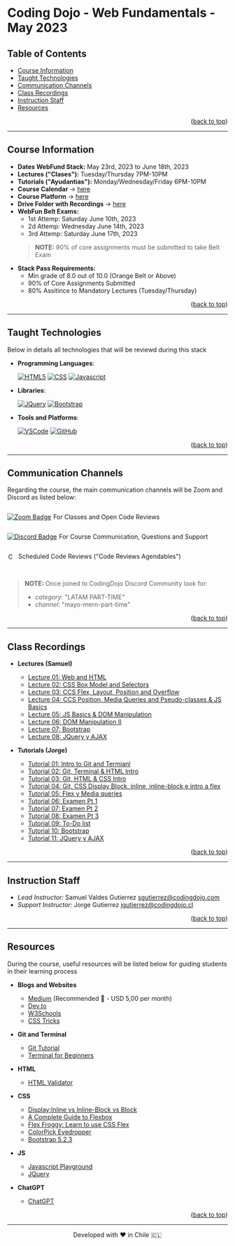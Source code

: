 <a name="back-to-top"></a>


<!-- *********************************************************************** -->
<!-- 0.3) PROJECT TITLE -->
<!-- *********************************************************************** -->

<!-- omit in toc -->
# Coding Dojo - Web Fundamentals - May 2023

<!-- *********************************************************************** -->
<!-- 0.2) TABLE OF CONTENTS -->
<!-- *********************************************************************** -->

<!-- omit in toc -->
## Table of Contents

- [Course Information](#course-information)
- [Taught Technologies](#taught-technologies)
- [Communication Channels](#communication-channels)
- [Class Recordings](#class-recordings)
- [Instruction Staff](#instruction-staff)
- [Resources](#resources)
<p align="right">(<a href="#back-to-top">back to top</a>)</p>

---

<!-- *********************************************************************** -->
<!-- I) Course Information -->
<!-- *********************************************************************** -->

## Course Information

- **Dates WebFund Stack:** May 23rd, 2023 to June 18th, 2023
- **Lectures ("Clases"):** Tuesday/Thursday 7PM-10PM
- **Tutorials ("Ayudantias"):** Monday/Wednesday/Friday 6PM-10PM
- **Course Calendar** → [here](https://docs.google.com/spreadsheets/d/1WyrYR9QEIPNapzDEqr6CRu7BLoY2Blck5yRE84LYQQs/edit#gid=0)
- **Course Platform** → [here](https://login.codingdojo.com/login)
- **Drive Folder with Recordings** → [here](https://drive.google.com/drive/folders/1ujSUumKPw5_XyEP5aJ0RpiTDflhLAgqe?usp=share_link)
- **WebFun Belt Exams:**
  - 1st Attemp: Saturday June 10th, 2023
  - 2d Attemp: Wednesday June 14th, 2023
  - 3rd Attemp: Saturday June 17th, 2023
  > **NOTE:** 90% of core assignments must be submitted to take Belt Exam
- **Stack Pass Requirements:**
  - Min grade of 8.0 out of 10.0 (Orange Belt or Above)
  - 90% of Core Assignments Submitted
  - 80% Assitince to Mandatory Lectures (Tuesday/Thursday)

<p align="right">(<a href="#back-to-top">back to top</a>)</p>

---

<!-- *********************************************************************** -->
<!-- II) TECHNOLOGIES -->
<!-- *********************************************************************** -->

## Taught Technologies

Below in details all technologies that will be reviewd during this stack

- **Programming Languages**:

  [![HTML5][html5-badge]][html5-url]
  [![CSS][css-badge]][css-url]
  [![Javascript][javascript-badge]][javascript-url]

- **Libraries**:

  [![JQuery][jquery-badge]][jquery-url]
  [![Bootstrap][bootstrap-badge]][bootstrap-url]

- **Tools and Platforms**:

  [![VSCode][vscode-badge]][vscode-url]
  [![GitHub][github-badge]][github-url]

<p align="right">(<a href="#back-to-top">back to top</a>)</p>

---

<!-- *********************************************************************** -->
<!-- III) MAIN COMMUNICATION CHANNELS -->
<!-- *********************************************************************** -->

## Communication Channels

Regarding the course, the main communication channels will be Zoom and Discord as listed below:

<div style="display: flex; align-items: center;">
  <a href="https://us06web.zoom.us/j/82906790108?pwd=Y1lrSlgzWFRTY2hodGFsOEpzT3Ztdz09">
    <img src="https://img.shields.io/badge/Zoom-2D8CFF?logo=zoom&logoColor=fff&style=flat" alt="Zoom Badge">
  </a>
  <p style="margin-left: 5px;"> For Classes and Open Code Reviews</p>
</div>

<div style="display: flex; align-items: center;">
  <a href="http://discord.codingdojo.com/join">
    <img src="https://img.shields.io/badge/Discord-5865F2?logo=discord&logoColor=fff&style=flat" alt="Discord Badge">
  </a>
  <p style="margin-left: 5px;"> For Course Communication, Questions and Support</p>
</div>

<div style="display: flex; align-items: center; ">
  <a href="https://calendly.com/instructores13/code-review-agendable-fundamentos-de-la-web?month=2023-05">
    <img src="https://www.copilot.com/_next/image?url=https%3A%2F%2Fimages.ctfassets.net%2Fl41zuz9np7js%2F4Y2zP2a3WzSMi8ACUIrVVS%2Faa010a2c1bcc212ce292656ea2b5b647%2Fcal.png&w=640&q=75" alt="Calendly Badge" height="16" style = "background-color:white; padding:2px;border-radius: 3px;">
  </a>
  <p style="margin-left: 5px;">Scheduled Code Reviews ("Code Reviews Agendables")</p>
</div>

<br>

>**NOTE:** Once joined to CodingDojo Discord Community look for:
>  - *category*: "LATAM PART-TIME"
>  -  *channel*: "mayo-mern-part-time"

<p align="right">(<a href="#back-to-top">back to top</a>)</p>

---

<!-- *********************************************************************** -->
<!-- IV) Class Recordings -->
<!-- *********************************************************************** -->

## Class Recordings

- **Lectures (Samuel)**
  - [Lecture 01: Web and HTML](https://us06web.zoom.us/rec/share/QgLLHgpMggtgiBmyyv6Xw7sYpc9swEFU50ddwnklJuerFzkdPTI4zcKHsxTsJavk.WoHV7aJUzQcqw7Al?pwd=tLaSUzvHnNK-EQkqo8FT4Tmnx7K1dj9B)
  - [Lecture 02: CSS Box Model and Selectors](https://us06web.zoom.us/rec/share/XXNBR77H0UFXr1fevCK3V1kWNW35xww_C0x9C_wwfA_FIFwyyojn4m9Z4sIuZa_E.vLjad-zgRvPB13eZ?pwd=YwAc_P1xFoVDeYG3Sh_sstJs7Tiv3awF)
  - [Lecture 03: CCS Flex, Layout, Position and Overflow](https://us06web.zoom.us/rec/share/ZOm4JzfPXSZ7mWzv0DSdSzyiwh78VoaeMSWJYGsyZV9VsDPte1d4m6okeYyu14ZT.IkXnIzkh9YVRsX8-?pwd=s7_k5E4rsWfuUmD4Ke4KCBQ_naYBEcQ5)
  - [Lecture 04: CCS Position, Media Queries and Pseudo-classes & JS Basics](https://us06web.zoom.us/rec/share/t5bOpvGprwg75sGmiUcsIKJ-Dnv7fDOWCBqosEXDAn0Vo0g5K4DUFb_I49kJkswl.vnwSaRwP3Y8cqvIX?pwd=Wmu9-Q9kkpnYy1xTM39K_5sldONTC3W_)
  - [Lecture 05: JS Basics & DOM Manipulation](https://us06web.zoom.us/rec/share/SZ3SwQQUt06WYVQuBwsxINNpljAhV6MgiKj1np7uWDY2ALgr3-JXLx2Sc6Qn3nef.NmDebto85Vq8tIG2?pwd=4gXiEXE4bXSrC0AKXPvi8TQFBmzA5IPm)
  - [Lecture 06: DOM Manipulation II](https://us06web.zoom.us/rec/share/gUAiemH1mhFriPgVBk2uB2WvTAJZSX7Pb_6cATsuWF8KKwp2Xjragsg59w-D2zKc.o62WxhLkh36x8gOR?pwd=M8Mzs5cdaXHPu5v0rjoQONI1RMqr45Tk)
  - [Lecture 07: Bootstrap](https://us06web.zoom.us/rec/share/g58ZepFN15u6JOXyY7eY-GYkNecP9Vwr5ygwVy9_OTl6j5VYrtSkff0JIvgQXGyv.yQf4xc1HIgEzqkZI?pwd=tGiu8pDtlFolqItIH_7HCLEGAJ_nMBNR)
  - [Lecture 08: JQuery y AJAX](https://us06web.zoom.us/rec/share/AlsHl87rIzrnQxBIQHHp9A9K-xA9TyTH5XZnvbD7PHFlCscF4viq3bPIDUENo8IN.yxPYiZbM0T-fVSbE?pwd=bK7uNNeCOVPXNt8kQTYsprj1QtCQdLxp)

- **Tutorials (Jorge)**
  - [Tutorial 01: Intro to Git and Termianl](https://us06web.zoom.us/rec/share/NY3VMw82fJ8sJFp3ea1duMkHAtuOGHnBthizW0Et254YZQ3onNzyWNtBc_yUUg.QZUt2FsM5up3jKnE?pwd=Qp6phsdz0UtWDjaSNcwzMytnqhIwksLO)
  - [Tutorial 02: Git, Terminal & HTML Intro](https://us06web.zoom.us/rec/share/5PP3xBe8f08CLB4C13HXHtP66xpju_7NJcPcrY-c8Vh_lU_IIApEBgJOgApcyj2E.z3pKB9evr_3rV2Qa?pwd=r7uyIBSEylooKR5irL_waSlWfUZo8TPn)
  - [Tutorial 03: Git, HTML & CSS Intro](https://us06web.zoom.us/rec/share/VdwABdOZo7bcheIcXkxKaRSNrFdIMyr9TkaNpLc_oLfpQy_007enUr5iIFUihV-G.X8ESEa_-4F3U6oE5?startTime=1685401632000&pwd=PKSd0C05QJQFjcQwWjyev9LbpfmP2xRj)
  - [Tutorial 04: Git, CSS Display Block, inline, inline-block e intro a flex](https://us06web.zoom.us/rec/share/-kc0hX5mPLC9n34u9CoTZX7VBBRGxT7CEWDxqYIZ9LwfL26s7X9KGTcbHtU9LaE_.7j_SlV4iP0COp58b?pwd=1FSRw7PPDno79Y-kp4RetyAsnvO94fRH)
  - [Tutorial 05: Flex y Media queries](https://us06web.zoom.us/rec/share/dZFQFf08B68p7OjOUMpaE3Xtu2zVsvXOAN0--mzlTfyfR29tcdWF1aqFGTQVz-g.O3ckobl8vbjTf5Ar?pwd=ToVkUchbEGKLEhRWv-F26pGqjPHppUDt)
  - [Tutorial 06: Examen Pt 1](https://us06web.zoom.us/rec/share/4oeaDiIANIn_80lsm3o8c42hzX-zSkix2CH8fdV-ZXsoSDjs1Y7Tw-9f6ZfpAomm.Ln-Rj1V_JsxNcXLP?pwd=bbWgLkGbrVc9zqMYYlsKpX1tMC2yrHnu)
  - [Tutorial 07: Examen Pt 2](https://us06web.zoom.us/rec/share/WicIbgiuciGAlelYtSp_YQEdMQr6xpmXTw45NVFx5gDFeggUF_biSUo5fGI4v30T.ihI7_2bCWsie0WdQ?pwd=ymr5YkadOwlcLaV2tuM7i6GNLFB_XAMR)
  - [Tutorial 08: Examen Pt 3](https://us06web.zoom.us/rec/share/rv7Ei6ZYOYO2jND_lXbOCfzM1FpgbAgqiXOUjZZOEtuPqSgfe9_m1ttLzTE3q30.1ZgnV4VlParh9kPb?pwd=fL4JOk3kh3iTJpYgKi-abJPlVSviED-_)
  - [Tutorial 09: To-Do list](https://us06web.zoom.us/rec/share/YvPSwQJ2dUhh5HJBJXEdoeAobwxQM-Jl_aSi5ZAH-BH5XZCTX30yCLWV9osp8zth.w_FOKYL5Y62UmJ8P?pwd=VzSPPsdyv-nTd5wNjnomqzDpPRRX4u54)
  - [Tutorial 10: Bootstrap](https://us06web.zoom.us/rec/share/Ixo8sqDW5P0r8kZPvsto_DRxxtnsOWMOd8Rjsw4Xxqg_dujUEjjz9army2Xv77QU.rnJDYuQuCoHZb87r?pwd=n0R8JnrnOSGDcGlV8WDn2XAvn-y9PTiD)
  - [Tutorial 11: JQuery y AJAX](https://us06web.zoom.us/rec/share/A0RajhruDV_Tv3SvhnBs5e8XnBoas1ccWIJBPKFRkOFlomQfJHeR08Komw45Kp4.1jIQ4NsYQX1s7awl?pwd=Likg-wZDSPiqHb5xlEcO6NIwmgX_YaIw)

<p align="right">(<a href="#back-to-top">back to top</a>)</p>

---

<!-- *********************************************************************** -->
<!-- V) INSTRUCTION STAFF -->
<!-- *********************************************************************** -->

## Instruction Staff

- _Lead Instructor:_ Samuel Valdes Gutierrez [sgutierrez@codingdojo.com](mailto:sgutierrez@codingdojo.com)
- _Support Instructor:_ Jorge Gutierrez [jgutierrez@codingdojo.cl](mailto:jgutierrez@codingdojo.cl)

<p align="right">(<a href="#back-to-top">back to top</a>)</p>

---

<!-- *********************************************************************** -->
<!-- VI) RESOURCES -->
<!-- *********************************************************************** -->

## Resources

During the course, useful resources will be listed below for guiding students in their learning process

- **Blogs and Websites**
  - [Medium](https://medium.com/) (Recommended 🚀 - USD 5,00 per month)
  - [Dev.to](https://dev.to/)
  - [W3Schools](https://www.w3schools.com/)
  - [CSS Tricks](https://css-tricks.com/)

- **Git and Terminal**
  - [Git Tutorial](https://medium.com/swlh/an-introduction-to-git-and-github-22ecb4cb1256)
  - [Terminal for Beginners](https://medium.com/@grace.m.nolan/terminal-for-beginners-e492ba10902a)

- **HTML**
  - [HTML Validator](https://validator.w3.org/)

- **CSS**
  - [Display:Inline vs Inline-Block vs Block](https://www.samanthaming.com/pictorials/css-inline-vs-inlineblock-vs-block/)
  - [A Complete Guide to Flexbox](https://css-tricks.com/snippets/css/a-guide-to-flexbox/#aa-flexbox-tricks)
  - [Flex Froggy: Learn to use CSS Flex](https://flexboxfroggy.com/)
  - [ColorPick Eyedropper](https://chrome.google.com/webstore/detail/colorpick-eyedropper/ohcpnigalekghcmgcdcenkpelffpdolg)
  - [Bootstrap 5.2.3](https://getbootstrap.com/docs/5.2/getting-started/introduction/)

- **JS**
  - [Javascript Playground](https://playcode.io/empty_javascript)
  - [JQuery](https://jquery.com/)

- **ChatGPT**
  - [ChatGPT](https://openai.com/blog/chatgpt)


<p align="right">(<a href="#back-to-top">back to top</a>)</p>

---

<!-- *********************************************************************** -->
<!-- VIII) FOOTER -->
<!-- *********************************************************************** -->

<p align="center">
Developed with ❤️ in Chile 🇨🇱
</p>

<!-- ----------------------------------------------------------------------- -->
<!-- A.1) Teachnologies -->
<!-- ----------------------------------------------------------------------- -->

<!-- 1) Programming Languages -->

<!-- HTML5 -->

[html5-badge]: https://img.shields.io/badge/HTML5-E34F26?logo=html5&logoColor=fff&style=for-the-badge
[html5-url]: https://dev.w3.org/html5/spec-LC/

<!-- CSS3 -->

[css-badge]: https://img.shields.io/badge/CSS3-1572B6?logo=css3&logoColor=fff&style=for-the-badge
[css-url]: https://www.bing.com/search?q=Bing+AI&showconv=1&FORM=hpcodx

<!-- Javascript -->

[javascript-badge]: https://img.shields.io/badge/JavaScript-F7DF1E?logo=javascript&logoColor=000&style=for-the-badge
[javascript-url]: https://www.javascript.com/

<!-- Python -->

[python-badge]: https://img.shields.io/badge/Python-3776AB?logo=python&logoColor=fff&style=for-the-badge
[python-url]: https://www.python.org/

<!-- Ruby -->

[ruby-badge]: https://img.shields.io/badge/Ruby-CC342D?logo=ruby&logoColor=fff&style=for-the-badge
[ruby-url]: https://www.ruby-lang.org/

<!-- 2) Frontend Frameworks and Libraries -->

<!-- ReactJS -->

[react-js-badge]: https://img.shields.io/badge/React-61DAFB?logo=react&logoColor=000&style=for-the-badge
[react-js-url]: https://reactjs.org/

<!-- Bootstrap -->

[bootstrap-badge]: https://img.shields.io/badge/bootstrap-%23563D7C.svg?style=for-the-badge&logo=bootstrap&logoColor=white
[bootstrap-url]: https://getbootstrap.com/

<!-- JQuery -->

[jquery-badge]: https://img.shields.io/badge/jQuery-0769AD?logo=jquery&logoColor=fff&style=for-the-badge
[jquery-url]: https://jquery.com/

<!-- Jinja -->

[jinja-badge]: https://img.shields.io/badge/Jinja-B41717?logo=jinja&logoColor=fff&style=for-the-badge
[jinja-url]: https://jinja.palletsprojects.com/

<!-- 3) Backend Frameworks and Libraries -->
<!-- Sinatra Ruby -->

[ruby-sinatra-badge]: https://img.shields.io/badge/Ruby%20Sinatra-000?logo=rubysinatra&logoColor=fff&style=for-the-badge
[ruby-sinatra-url]: https://sinatrarb.com/

<!-- Django -->

[django-badge]: https://img.shields.io/badge/Django-092E20?logo=django&logoColor=fff&style=for-the-badge
[django-url]: https://www.djangoproject.com/

<!-- Flask -->

[flask-badge]: https://img.shields.io/badge/Flask-000?logo=flask&logoColor=fff&style=for-the-badge
[flask-url]: https://flask.palletsprojects.com/

<!-- 4) Databases -->

<!-- SQLite -->

[sqlite-badge]: https://img.shields.io/badge/SQLite-003B57?logo=sqlite&logoColor=fff&style=for-the-badge
[sqlite-url]: https://sqlite.org/

<!-- 5) Development Environments & Package Managers -->

<!-- NodeJS -->

[node-js-badge]: https://img.shields.io/badge/node.js-6DA55F?style=for-the-badge&logo=node.js&logoColor=white
[node-js-url]: https://nodejs.org/

<!-- NPM -->

[npm-badge]: https://img.shields.io/badge/npm-CB3837?logo=npm&logoColor=fff&style=for-the-badge
[npm-url]: https://www.npmjs.com/

<!-- RubyGems-->

[ruby-gems-badge]: https://img.shields.io/badge/RubyGems-E9573F?logo=rubygems&logoColor=fff&style=for-the-badge
[ruby-gems-url]: https://rubygems.org/

<!-- PyPI -->

[pypi-badge]: https://img.shields.io/badge/PyPI-3775A9?logo=pypi&logoColor=fff&style=for-the-badge
[pypi-url]: https://pypi.org/

<!-- 6) Platforms and Tools -->

[vscode-badge]: https://img.shields.io/badge/Visual%20Studio%20Code-007ACC?logo=visualstudiocode&logoColor=fff&style=for-the-badge
[vscode-url]: https://code.visualstudio.com/
[github-badge]: https://img.shields.io/badge/GitHub-181717?logo=github&logoColor=fff&style=for-the-badge
[github-url]: https://github.com/

<!-- ----------------------------------------------------------------------- -->
<!-- A.2) Github Stats -->
<!-- ----------------------------------------------------------------------- -->

<!-- Forks -->

[forks-badge]: https://img.shields.io/github/forks/BigSamu/The_Wishes_Company.svg
[forks-url]: https://github.com/BigSamu/The_Wishes_Company/network/members

<!-- Stargazers -->

[stars-badge]: https://img.shields.io/github/stars/BigSamu/The_Wishes_Company.svg
[stars-url]: https://github.com/BigSamu/The_Wishes_Company/stargazers

<!-- Watchers -->

[watchers-badge]: https://img.shields.io/github/watchers/BigSamu/The_Wishes_Company.svg
[watchers-url]: https://github.com/BigSamu/The_Wishes_Company/watchers

<!-- License -->

[license-badge]: https://img.shields.io/badge/license-MIT-green
[license-url]: ./LICENSE.md

<!-- Follow -->

[github-follow-badge]: https://img.shields.io/github/followers/BigSamu.svg?style=social&label=Follow
[github-follow-url]: https://github.com/BigSamu?tab=followers

<!-- ----------------------------------------------------------------------- -->
<!-- A.3) Contact -->
<!-- ----------------------------------------------------------------------- -->

<!-- Gmail -->

[gmail-badge]: https://img.shields.io/badge/Gmail-D14836?style=for-the-badge&logo=gmail&logoColor=white
[gmail-url]: mailto:valdesgutierrez@gmail.com

<!-- Twitter -->

[twitter-badge]: https://img.shields.io/badge/Twitter-%231DA1F2.svg?style=for-the-badge&logo=Twitter&logoColor=white
[twitter-url]: https://twitter.com/BigSamu5

<!-- LinkedIn -->

[linkedin-badge]: https://img.shields.io/badge/linkedin-%230077B5.svg?style=for-the-badge&logo=linkedin&logoColor=white
[linkedin-badge-small]: https://img.shields.io/badge/--linkedin?label=LinkedIn&logo=LinkedIn&style=social
[linkedin-url]: https://www.linkedin.com/in/samuel-valdes-gutierrez

<!-- HackerRank -->

[hackerrank-badge]: https://img.shields.io/badge/-Hackerrank-2EC866?style=for-the-badge&logo=HackerRank&logoColor=white
[hackerrank-badge-small]: https://img.shields.io/badge/--hackerrank?label=HackerRank&logo=hackerrank&style=social
[hackerrank-url]: https://www.hackerrank.com/BigSamu

<!-- Ask Me Anything -->

[ama-badge]: https://img.shields.io/badge/Ask%20me-anything-1abc9c.svg
[ama-url]: #contact-me

<!-- Say Thanks -->

[say-thanks-badge]: https://img.shields.io/badge/Say%20Thanks-!-1EAEDB.svg
[say-thanks-url]: https://saythanks.io/to/BigSamu

<!-- ----------------------------------------------------------------------- -->
<!-- A.4) Support -->
<!-- ----------------------------------------------------------------------- -->

<!-- Paypal -->

[paypal-badge]: https://img.shields.io/badge/PayPal-00457C?style=for-the-badge&logo=paypal&logoColor=white
[paypal-url]: https://www.paypal.com/paypalme/BigSamu87/2

<!-- Ko-Fi -->

[ko-fi-badge]: https://img.shields.io/badge/Ko--fi-F16061?style=for-the-badge&logo=ko-fi&logoColor=white
[ko-fi-url]: https://ko-fi.com/BigSamu

<!-- Buy Me a Coffee -->

[buy-me-a-coffee-badge]: https://img.shields.io/badge/Buy%20Me%20a%20Coffee-ffdd00?style=for-the-badge&logo=buy-me-a-coffee&logoColor=black
[buy-me-a-coffee-url]: https://www.buymeacoffee.com/BigSamu

<!-- *********************************************************************** -->
<!-- B) INSTALLATION INSTRUCTIONS ENVIRONMENTS & PACKAGE MANAGERS -->
<!-- *********************************************************************** -->

<!-- Node.js and NPM -->

[install-node-js-and-npm-url]: https://gist.github.com/MichaelCurrin/aa1fc56419a355972b96bce23f3bccba

<!-- Ruby, Rubygems and Bundler -->

[install-ruby-and-bundler]: https://gist.github.com/MichaelCurrin/fb758aea4d35e03b9ed093afddf4e7ec

<!-- Python and pip -->

[install-python-and-pip]: https://realpython.com/installing-python/

